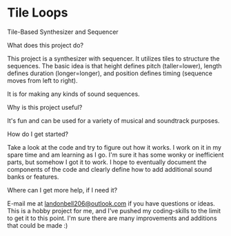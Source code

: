 # Tile Loops
 Tile-Based Synthesizer and Sequencer


 What does this project do?

This project is a synthesizer with sequencer.  It utilizes tiles to structure the sequences.  The basic idea is that height defines pitch (taller=lower), length defines duration (longer=longer), and position defines timing (sequence moves from left to right).

It is for making any kinds of sound sequences.  


Why is this project useful?

It's fun and can be used for a variety of musical and soundtrack purposes.


How do I get started?

Take a look at the code and try to figure out how it works.  I work on it in my spare time and am learning as I go.  I'm sure it has some wonky or inefficient parts, but somehow I got it to work.  I hope to eventually document the components of the code and clearly define how to add additional sound banks or features.

Where can I get more help, if I need it?

E-mail me at landonbell206@outlook.com if you have questions or ideas.  This is a hobby project for me, and I've pushed my coding-skills to the limit to get it to this point.  I'm sure there are many improvements and additions that could be made :)
